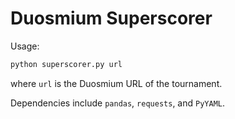 # Duosmium Superscorer

Usage:

```bash
python superscorer.py url
```

where `url` is the Duosmium URL of the tournament.

Dependencies include `pandas`, `requests`, and `PyYAML`.
